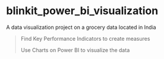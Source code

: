 # blinkit_power_bi_visualization
A data visualization project on a grocery data located in India
 > Find Key Performance Indicators to create measures
 >
 > Use Charts on Power BI to visualize the data
